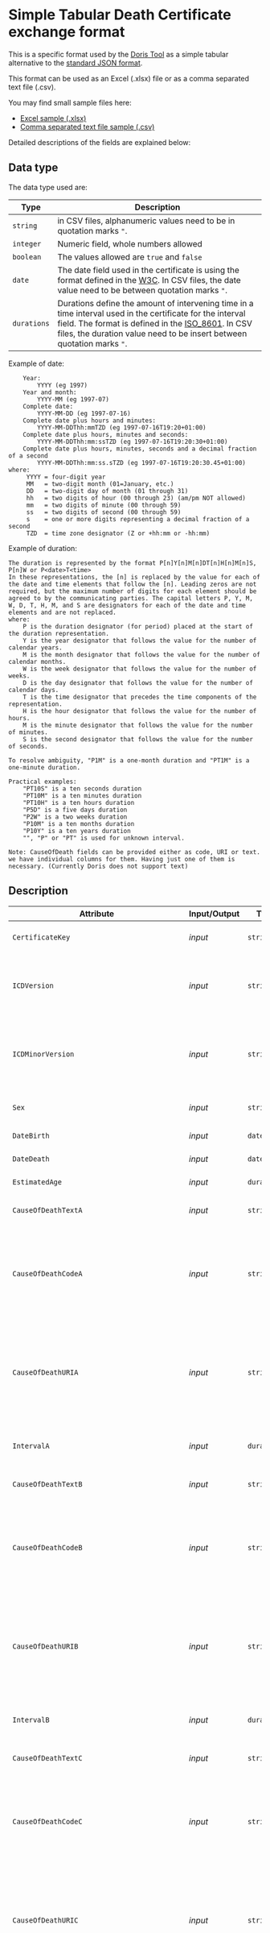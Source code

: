 ﻿# Simple Tabular Death Certificate exchange format
This is a specific format used by the [Doris Tool](https://icd.who.int/doris) as a simple tabular alternative to the [standard JSON format](https://github.com/ICD-API/electronic-death-certificate-format).

This format can be used as an Excel (.xlsx) file or as a comma separated text file (.csv). 

You may find small sample files here:
- [Excel sample (.xlsx)](sample.xlsx)
- [Comma separated text file sample (.csv)](sample.csv)

Detailed descriptions of the fields are explained below:

## Data type

The data type used are:

| Type | Description |
| --- | --- |
| `string` | in CSV files, alphanumeric values need to be in quotation marks `"`. |
| `integer` | Numeric field, whole numbers allowed |
| `boolean` | The values allowed are `true` and `false` |
| `date` | The date field used in the certificate is using the format defined in the [W3C](https://www.w3.org/TR/NOTE-datetime). In CSV files, the date value need to be between quotation marks `"`. |
| `durations` | Durations define the amount of intervening time in a time interval used in the certificate for the interval field. The format is defined in the [ISO_8601](https://en.wikipedia.org/wiki/ISO_8601#Durations). In CSV files, the duration value need to be insert between quotation marks `"`.|

Example of date:

```
    Year:
        YYYY (eg 1997)  
    Year and month:  
        YYYY-MM (eg 1997-07)  
    Complete date:  
        YYYY-MM-DD (eg 1997-07-16)  
    Complete date plus hours and minutes:  
        YYYY-MM-DDThh:mmTZD (eg 1997-07-16T19:20+01:00)  
    Complete date plus hours, minutes and seconds:  
        YYYY-MM-DDThh:mm:ssTZD (eg 1997-07-16T19:20:30+01:00)  
    Complete date plus hours, minutes, seconds and a decimal fraction of a second  
        YYYY-MM-DDThh:mm:ss.sTZD (eg 1997-07-16T19:20:30.45+01:00)
where:
     YYYY = four-digit year
     MM   = two-digit month (01=January, etc.)
     DD   = two-digit day of month (01 through 31)
     hh   = two digits of hour (00 through 23) (am/pm NOT allowed)
     mm   = two digits of minute (00 through 59)
     ss   = two digits of second (00 through 59)
     s    = one or more digits representing a decimal fraction of a second
     TZD  = time zone designator (Z or +hh:mm or -hh:mm)
```

Example of duration:

```
The duration is represented by the format P[n]Y[n]M[n]DT[n]H[n]M[n]S, P[n]W or P<date>T<time>
In these representations, the [n] is replaced by the value for each of the date and time elements that follow the [n]. Leading zeros are not required, but the maximum number of digits for each element should be agreed to by the communicating parties. The capital letters P, Y, M, W, D, T, H, M, and S are designators for each of the date and time elements and are not replaced.
where:
    P is the duration designator (for period) placed at the start of the duration representation.
    Y is the year designator that follows the value for the number of calendar years.
    M is the month designator that follows the value for the number of calendar months.
    W is the week designator that follows the value for the number of weeks.
    D is the day designator that follows the value for the number of calendar days.
    T is the time designator that precedes the time components of the representation.
    H is the hour designator that follows the value for the number of hours.
    M is the minute designator that follows the value for the number of minutes.
    S is the second designator that follows the value for the number of seconds.

To resolve ambiguity, "P1M" is a one-month duration and "PT1M" is a one-minute duration.

Practical examples:
    "PT10S" is a ten seconds duration
    "PT10M" is a ten minutes duration
    "PT10H" is a ten hours duration
    "P5D" is a five days duration
    "P2W" is a two weeks duration
    "P10M" is a ten months duration
    "P10Y" is a ten years duration
    "", "P" or "PT" is used for unknown interval.
```

```
Note: CauseOfDeath fields can be provided either as code, URI or text. we have individual columns for them. Having just one of them is necessary. (Currently Doris does not support text)
```

## Description

| Attribute | Input/Output | Type | Description |
| --- | --- | --- | --- |
| `CertificateKey` | _input_ | `string` | Can be used to identify the certificate. |
| `ICDVersion` | _input_ | `string` | Specify the ICD revision used for the coding of the certificate. DORIS currently supports `ICD11`  |
| `ICDMinorVersion` | _input_ | `string` | Specify the ICD minor version used for the coding of the certificate associated to the ICD version. |
| `Sex` | _input_ | `string` | 1:Male, - 2:Female, - 9:Unknown |
| `DateBirth` | _input_ | `date` | _see date format above_ |
| `DateDeath` | _input_ | `date` | _see date format above_ |
| `EstimatedAge` | _input_ | `durations` | _see durations format above_ |
| `CauseOfDeathTextA` | _input_ | `string` | Cause field A. Textual conditions.  |
| `CauseOfDeathCodeA` | _input_ | `string` | Cause field A. Classification codes comma separated. Its allowed to use post coordination, i.e. “Stem A & Ext 1 / Stem B”.  |
| `CauseOfDeathURIA` | _input_ | `string` | Cause field A. Classification URI comma separated (Used only for ICD-11). Its allowed to use post coordination, i.e. “Stem A & Ext 1 / Stem B”. |
| `IntervalA` | _input_ | `durations` | Time interval from onset to death for Field A.|
| `CauseOfDeathTextB` | _input_ | `string` | Cause field B. Textual conditions. |
| `CauseOfDeathCodeB` | _input_ | `string` | Cause field B. Classification codes comma separated. Its allowed to use post coordination, i.e. “Stem A & Ext 1 / Stem B”. |
| `CauseOfDeathURIB` | _input_ | `string` | Cause field B. Classification URI comma separated (Used only for ICD-11). Its allowed to use post coordination, i.e. “Stem A & Ext 1 / Stem B”. |
| `IntervalB` | _input_ | `durations` | Time interval from onset to death for Field B. |
| `CauseOfDeathTextC` | _input_ | `string` | Cause field C. Textual conditions. |
| `CauseOfDeathCodeC` | _input_ | `string` | Cause field C. Classification codes comma separated. Its allowed to use post coordination, i.e. “Stem A & Ext 1 / Stem B”. |
| `CauseOfDeathURIC` | _input_ | `string` | Cause field C. Classification URI comma separated (Used only for ICD-11). Its allowed to use post coordination, i.e. “Stem A & Ext 1 / Stem B”. |
| `IntervalC` | _input_ | `durations` | Time interval from onset to death for Field C. |
| `CauseOfDeathTextD` | _input_ | `string` | Cause field D. Textual conditions. |
| `CauseOfDeathCodeD` | _input_ | `string` | Cause field D. Classification codes comma separated. Its allowed to use post coordination, i.e. “Stem A & Ext 1 / Stem B”. |
| `CauseOfDeathURID` | _input_ | `string` | Cause field D. Classification URI comma separated (Used only for ICD-11). Its allowed to use post coordination, i.e. “Stem A & Ext 1 / Stem B”. |
| `IntervalD` | _input_ | `durations`  |Time interval from onset to death for Field D. |
| `CauseOfDeathTextE` | _input_ | `string` | Cause field E. Textual conditions. |
| `CauseOfDeathCodeE` | _input_ | `string` | Cause field E. Classification codes comma separated. Its allowed to use post coordination, i.e. “Stem A & Ext 1 / Stem B”. |
| `CauseOfDeathURIE` | _input_ | `string` | Cause field E. Classification URI comma separated (Used only for ICD-11). Its allowed to use post coordination, i.e. “Stem A & Ext 1 / Stem B”. |
| `IntervalE` | _input_ | `durations` | Time interval from onset to death for Field E. |
| `CauseOfDeathTextPart2` | _input_ | `string` | Cause field Part2. Textual conditions. |
| `CauseOfDeathCodePart2` | _input_ | `string` | Cause field Part2. Classification codes comma separated. Its allowed to use post coordination, i.e. “Stem A & Ext 1 / Stem B”. |
| `CauseOfDeathURIPart2` | _input_ | `string` | Cause field Part2. Classification URI comma separated. Its allowed to use post coordination, i.e. “Stem A & Ext 1 / Stem B”. |
| `MaternalDeathWasPregnant` | _input_ | `integer` | 0: No, - 1: Yes, -  9: Unknown |
| `MaternalDeathPregnancyContribute` | _input_ | `integer` |  0: No, - 1: Yes,  - 9: Unknown  |
| `UnderlyingCauseOfDeath` | _input_ | `string` | Manually assigned underlying cause of death provided as code (optional)|
| `UnderlyingCauseOfDeathURI` | _input_ | `string` | Manually assigned underlying cause of death provided as a linearization URI (optional) | 
| `Reject` | _output_ | `boolean` | `false` if the computation was able to select the underlying cause of death, `true` otherwise. The computation can fail for multiple reasons (codes not found in the specific linearization, implausibility of the coding, errors of the system.). The reason can be identified in the file logger or rule logger fields. |
| `Report` | _output_ | `string` | Overview of the steps used by the rule engine to select the Underlaying cause of death. |
| `Errors` | _output_ | `string` | Report field used in case errors occur during computation or rule engine has failed the computation. |
| `Warnings` | _output_ | `string` | Report field used in case the rule engine triggered warnings during the computation. |
| `UnderlyingCauseOfDeathComputed` | _output_ | `string` | Underlying cause of death computed by the system as code. (stem code only) |
| `UnderlyingCauseOfDeathComputedURI` | _output_ | `string` | Underlying cause of death computed by the system as URI (stem code only)|
| `UnderlyingCauseOfDeathComputedComplete` | _output_ | `string` | Underlying cause of death computed by the system (may include postcoordination combination)|
| `UnderlyingCauseOfDeathComputedCompleteURI` | _output_ | `string` | Underlying cause of death computed by the system as linearization URI (may include postcoordination combination) |

